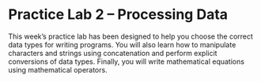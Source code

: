 #  Practice Lab 2 – Processing Data
This week’s practice lab has been designed to help you choose the correct data types for writing programs. You will also learn how to manipulate characters and strings using concatenation and perform explicit conversions of data types. Finally, you will write mathematical equations using mathematical operators.

